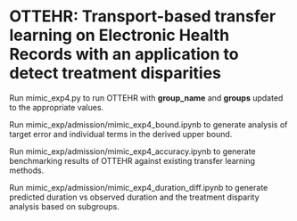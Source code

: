 # OTTEHR: Transport-based transfer learning on Electronic Health Records with an application to detect treatment disparities #

Run mimic_exp4.py to run OTTEHR with **group_name** and **groups** updated to the appropriate values. 

Run mimic_exp/admission/mimic_exp4_bound.ipynb to generate analysis of target error and individual terms in the derived upper bound.

Run mimic_exp/admission/mimic_exp4_accuracy.ipynb to generate benchmarking results of OTTEHR against existing transfer learning methods. 

Run mimic_exp/admission/mimic_exp4_duration_diff.ipynb to generate predicted duration vs observed duration and the treatment disparity analysis based on subgroups.